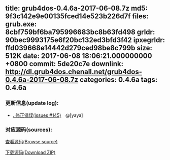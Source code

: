 title: grub4dos-0.4.6a-2017-06-08.7z
md5: 9f3c142e9e00135fced14e523b226d7f
files:
  grub.exe: 8cbf759bf6ba795996683bc8b63fd498
  grldr: 90bec9993175e6f20bc132ed3bfd3f42
  ipxegrldr: ffd039668e14442d279ced98be8c799b
size: 512K
date: 2017-06-08 18:06:21.000000000 +0800
commit: 5de20c7e
downlink: http://dl.grub4dos.chenall.net/grub4dos-0.4.6a-2017-06-08.7z
categories: 0.4.6a
tags: 0.4.6a
---


### 更新信息(update log):
  * [﻿. 修正错误(issues #145)](https://github.com/chenall/grub4dos/commit/5de20c7e45858b55aa09762a118d9921d3fe9776)　@[yaya]

### 对应源码(sources):
  [查看源码(Browse source)](https://github.com/chenall/grub4dos/tree/5de20c7e45858b55aa09762a118d9921d3fe9776)

  [下载源码(Download ZIP)](https://github.com/chenall/grub4dos/archive/5de20c7e45858b55aa09762a118d9921d3fe9776.zip)
